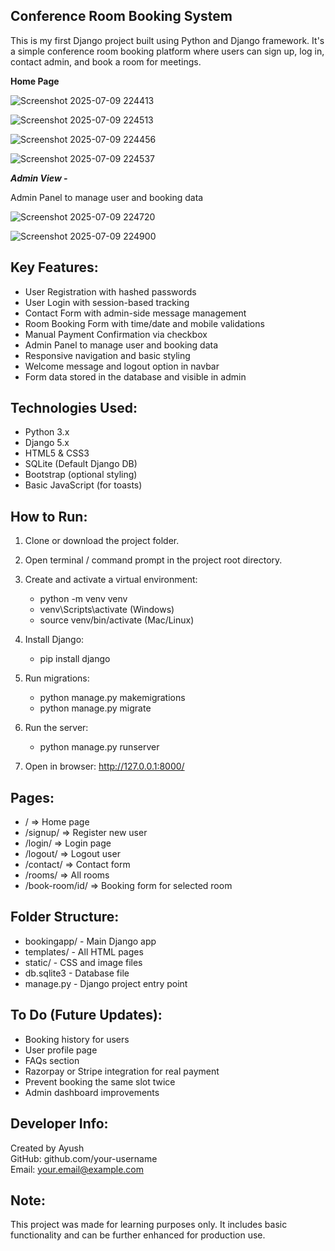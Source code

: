 Conference Room Booking System
------------------------------

This is my first Django project built using Python and Django framework. It's a simple conference room booking platform where users can sign up, log in, contact admin, and book a room for meetings.


**Home Page**

![Screenshot 2025-07-09 224413](https://github.com/user-attachments/assets/4eacef25-8feb-4314-8c38-0533435d53f4)


![Screenshot 2025-07-09 224513](https://github.com/user-attachments/assets/297e4f4f-ee8f-4aae-8aae-8b077fea2d24)


![Screenshot 2025-07-09 224456](https://github.com/user-attachments/assets/929f3e4f-e2a3-4e69-aaa4-f213dff50b6d)


![Screenshot 2025-07-09 224537](https://github.com/user-attachments/assets/c0dc6cdd-6eaf-4949-912f-6b05a1c77db2)



***Admin View -***

Admin Panel to manage user and booking data


![Screenshot 2025-07-09 224720](https://github.com/user-attachments/assets/63e1bf7a-901f-42e5-84e5-789b1ed6f96e)


![Screenshot 2025-07-09 224900](https://github.com/user-attachments/assets/ca4bdb67-b89e-4cf4-87a5-a0cec4d3acf1)



Key Features:
-------------
- User Registration with hashed passwords
- User Login with session-based tracking
- Contact Form with admin-side message management
- Room Booking Form with time/date and mobile validations
- Manual Payment Confirmation via checkbox
- Admin Panel to manage user and booking data
- Responsive navigation and basic styling
- Welcome message and logout option in navbar
- Form data stored in the database and visible in admin

Technologies Used:
------------------
- Python 3.x
- Django 5.x
- HTML5 & CSS3
- SQLite (Default Django DB)
- Bootstrap (optional styling)
- Basic JavaScript (for toasts)

How to Run:
-----------
1. Clone or download the project folder.
2. Open terminal / command prompt in the project root directory.
3. Create and activate a virtual environment:
   - python -m venv venv
   - venv\Scripts\activate  (Windows)
   - source venv/bin/activate (Mac/Linux)

4. Install Django:
   - pip install django

5. Run migrations:
   - python manage.py makemigrations
   - python manage.py migrate

6. Run the server:
   - python manage.py runserver

7. Open in browser: http://127.0.0.1:8000/

Pages:
------
- /              => Home page
- /signup/       => Register new user
- /login/        => Login page
- /logout/       => Logout user
- /contact/      => Contact form
- /rooms/        => All rooms
- /book-room/id/ => Booking form for selected room

Folder Structure:
-----------------
- bookingapp/            - Main Django app
- templates/             - All HTML pages
- static/                - CSS and image files
- db.sqlite3             - Database file
- manage.py              - Django project entry point

To Do (Future Updates):
-----------------------
- Booking history for users
- User profile page
- FAQs section
- Razorpay or Stripe integration for real payment
- Prevent booking the same slot twice
- Admin dashboard improvements

Developer Info:
---------------
Created by Ayush  
GitHub: github.com/your-username  
Email: your.email@example.com

Note:
-----
This project was made for learning purposes only. It includes basic functionality and can be further enhanced for production use.
